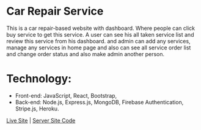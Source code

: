 # Car Repair Service

This is a car repair-based website with dashboard. Where people can click buy service to get this service. A user can see his all taken service list and review this service from his dashboard. and admin can add any services, manage any services in home page and also can see all service order list and change order status and also make admin another person.

# Technology: 

* Front-end: JavaScript, React, Bootstrap,
* Back-end: Node.js, Express.js, MongoDB, Firebase Authentication, Stripe.js, Heroku.

[Live Site](https://car-repair-service-83f06.web.app/) | [Server Site Code](https://github.com/MdAtikBhuiyan/Car-Repair-Service-Server)